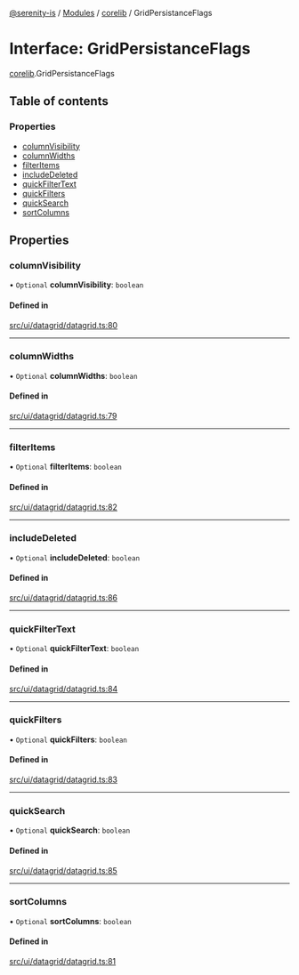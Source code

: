 [@serenity-is](../README.md) / [Modules](../modules.md) / [corelib](../modules/corelib.md) / GridPersistanceFlags

# Interface: GridPersistanceFlags

[corelib](../modules/corelib.md).GridPersistanceFlags

## Table of contents

### Properties

- [columnVisibility](corelib.GridPersistanceFlags.md#columnvisibility)
- [columnWidths](corelib.GridPersistanceFlags.md#columnwidths)
- [filterItems](corelib.GridPersistanceFlags.md#filteritems)
- [includeDeleted](corelib.GridPersistanceFlags.md#includedeleted)
- [quickFilterText](corelib.GridPersistanceFlags.md#quickfiltertext)
- [quickFilters](corelib.GridPersistanceFlags.md#quickfilters)
- [quickSearch](corelib.GridPersistanceFlags.md#quicksearch)
- [sortColumns](corelib.GridPersistanceFlags.md#sortcolumns)

## Properties

### columnVisibility

• `Optional` **columnVisibility**: `boolean`

#### Defined in

[src/ui/datagrid/datagrid.ts:80](https://github.com/serenity-is/serenity/blob/master/packages/corelib/src/ui/datagrid/datagrid.ts#L80)

___

### columnWidths

• `Optional` **columnWidths**: `boolean`

#### Defined in

[src/ui/datagrid/datagrid.ts:79](https://github.com/serenity-is/serenity/blob/master/packages/corelib/src/ui/datagrid/datagrid.ts#L79)

___

### filterItems

• `Optional` **filterItems**: `boolean`

#### Defined in

[src/ui/datagrid/datagrid.ts:82](https://github.com/serenity-is/serenity/blob/master/packages/corelib/src/ui/datagrid/datagrid.ts#L82)

___

### includeDeleted

• `Optional` **includeDeleted**: `boolean`

#### Defined in

[src/ui/datagrid/datagrid.ts:86](https://github.com/serenity-is/serenity/blob/master/packages/corelib/src/ui/datagrid/datagrid.ts#L86)

___

### quickFilterText

• `Optional` **quickFilterText**: `boolean`

#### Defined in

[src/ui/datagrid/datagrid.ts:84](https://github.com/serenity-is/serenity/blob/master/packages/corelib/src/ui/datagrid/datagrid.ts#L84)

___

### quickFilters

• `Optional` **quickFilters**: `boolean`

#### Defined in

[src/ui/datagrid/datagrid.ts:83](https://github.com/serenity-is/serenity/blob/master/packages/corelib/src/ui/datagrid/datagrid.ts#L83)

___

### quickSearch

• `Optional` **quickSearch**: `boolean`

#### Defined in

[src/ui/datagrid/datagrid.ts:85](https://github.com/serenity-is/serenity/blob/master/packages/corelib/src/ui/datagrid/datagrid.ts#L85)

___

### sortColumns

• `Optional` **sortColumns**: `boolean`

#### Defined in

[src/ui/datagrid/datagrid.ts:81](https://github.com/serenity-is/serenity/blob/master/packages/corelib/src/ui/datagrid/datagrid.ts#L81)
